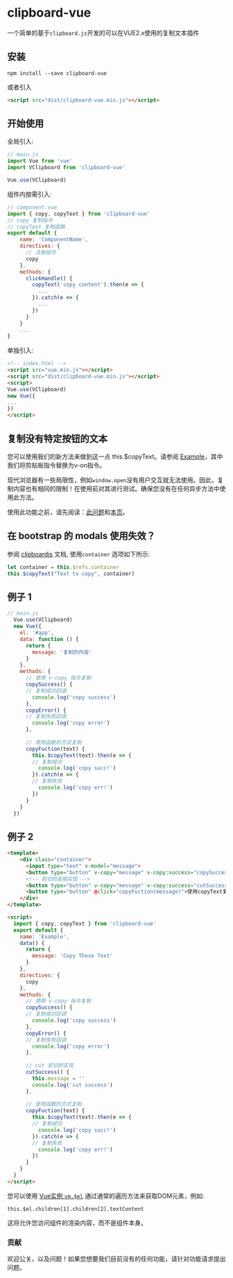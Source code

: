 # clipboard-vue

一个简单的基于`clipboard.js`开发的可以在VUE2.x使用的复制文本插件

## 安装

```javasript
npm install --save clipboard-vue
``` 
或者引入

```html
<script src="dist/clipboard-vue.min.js"></script>
``` 

## 开始使用

全局引入:

```javascript
// main.js
import Vue from 'vue'
import VClipboard from 'clipboard-vue'

Vue.use(VClipboard)
```

组件内按需引入:

```javascript
// component.vue
import { copy, copyText } from 'clipboard-vue'
// copy 复制指令
// copyText 复制函数
export default {
    name: 'ComponentName',
    directives: {
      // 注册指令
      copy
    },
    methods: {
      clickHandle() {
        copyText('copy content').then(e => {
          ...
        }).catch(e => {
          ...
        })
      }
    }
    ...
}
```


单独引入:

```html
<!-- index.html -->
<script src="vue.min.js"></script>
<script src="dist/clipboard-vue.min.js"></script>
<script>
Vue.use(VClipboard)
new Vue({
...
})
</script>
```

## 复制没有特定按钮的文本

您可以使用我们的新方法来做到这一点 this.$copyText。请参阅 [Example](https://helloyutian.github.io/clipboard-vue/example/example_1.html)，其中我们将剪贴板指令替换为v-on指令。

现代浏览器有一些局限性，例如`window.open`没有用户交互就无法使用。因此，复制内容也有相同的限制！在使用前对其进行测试。确保您没有在任何异步方法中使用此方法。

使用此功能之前，请先阅读：[此问题](https://github.com/zenorocha/clipboard.js/issues/218)和[本页](https://github.com/zenorocha/clipboard.js/wiki/Known-Limitations)。


## 在 bootstrap 的 modals 使用失效？

参阅 [clipboardjs](https://clipboardjs.com/#advanced-usage) 文档, 使用`container` 选项如下所示:

```js
let container = this.$refs.container
this.$copyText("Text to copy", container)
```


## 例子 1

```javascript
// main.js
  Vue.use(VClipboard)
  new Vue({
    el: '#app',
    data: function () {
      return {
        message: '复制的内容'
      }
    },
    methods: {
      // 使用 v-copy 指令复制
      copySuccess() {
      // 复制成功回调
        console.log('copy success')
      },
      copyError() {
      // 复制失败回调
        console.log('copy error')
      },
      
      // 使用函数的方式复制
      copyFuction(text) {
        this.$copyText(text).then(e => {
        // 复制成功
          console.log('copy succ!')
        }).catch(e => {
        // 复制失败
          console.log('copy err!')
        })
      }
    }
  })
```

## 例子 2

```html
<template>
    <div class="container">
      <input type="text" v-model="message">
      <button type="button" v-copy="message" v-copy:success="copySuccess" v-copy:error="copyError">使用指令复制!</button>
      <!-- 剪切的变相实现 -->
      <button type="button" v-copy="message" v-copy:success="cutSuccess">剪切!</button>
      <button type="button" @click="copyFuction(message)">使用copyText复制</button>
    </div>
</template>

<script>
  import { copy, copyText } from 'clipboard-vue'
  export default {
    name: 'Example',
    data() {
      return {
        message: 'Copy These Text'
      }
    },
    directives: {
      copy
    },
    methods: {
      // 使用 v-copy 指令复制
      copySuccess() {
      // 复制成功回调
        console.log('copy success')
      },
      copyError() {
      // 复制失败回调
        console.log('copy error')
      },
      
      // cut 剪切的实现
      cutSuccess() {
        this.message = ''
        console.log('cut success')
      },
      
      // 使用函数的方式复制
      copyFuction(text) {
        this.$copyText(text).then(e => {
        // 复制成功
          console.log('copy succ!')
        }).catch(e => {
        // 复制失败
          console.log('copy err!')
        })
      }
    }
  }
</script>
```

您可以使用 [Vue实例 ```vm.$el```](https://vuejs.org/v2/api/#vm-el) 通过通常的遍历方法来获取DOM元素，例如:

```this.$el.children[1].children[2].textContent```

这将允许您访问组件的渲染内容，而不是组件本身。

### 贡献

欢迎公关，以及问题！如果您想要我们目前没有的任何功能，请针对功能请求提出问题。

